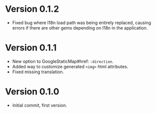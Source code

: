 # Version 0.1.2
* Fixed bug where I18n load path was being entirely replaced, causing errors if there are other gems depending on I18n in the application.

# Version 0.1.1
* New option to GoogleStaticMap#href: `:direction`.
* Added way to customize generated `<img>` html attributes.
* Fixed missing translation.

# Version 0.1.0
* Initial commit, first version.